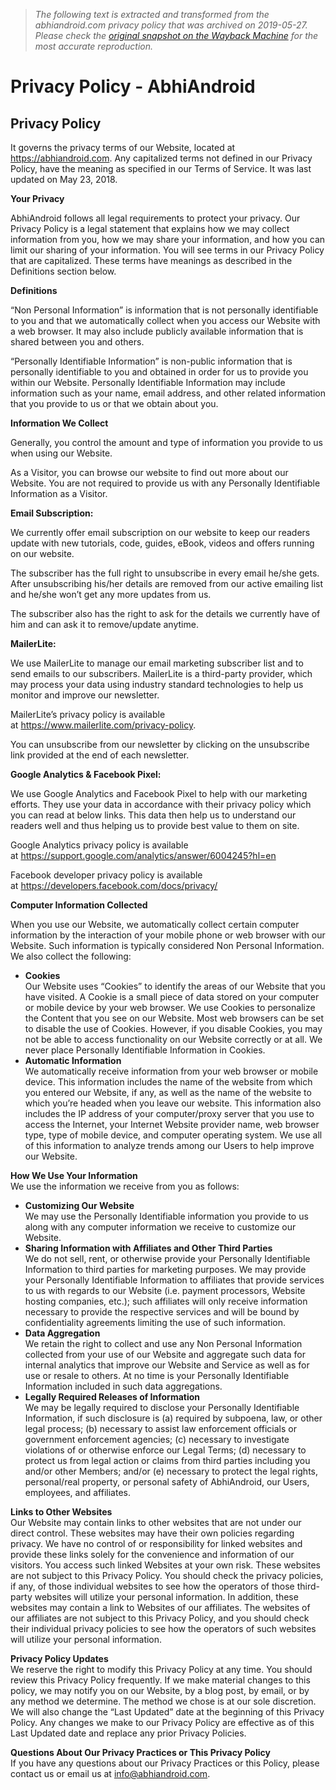 > *The following text is extracted and transformed from the abhiandroid.com privacy policy that was archived on 2019-05-27. Please check the [original snapshot on the Wayback Machine](https://web.archive.org/web/20190527071627id_/https%3A//abhiandroid.com/privacy) for the most accurate reproduction.*

# Privacy Policy - AbhiAndroid

## Privacy Policy

It governs the privacy terms of our Website, located at https://abhiandroid.com. Any capitalized terms not defined in our Privacy Policy, have the meaning as specified in our Terms of Service. It was last updated on May 23, 2018.

**Your Privacy**

AbhiAndroid follows all legal requirements to protect your privacy. Our Privacy Policy is a legal statement that explains how we may collect information from you, how we may share your information, and how you can limit our sharing of your information. You will see terms in our Privacy Policy that are capitalized. These terms have meanings as described in the Definitions section below.

**Definitions**

“Non Personal Information” is information that is not personally identifiable to you and that we automatically collect when you access our Website with a web browser. It may also include publicly available information that is shared between you and others.

“Personally Identifiable Information” is non-public information that is personally identifiable to you and obtained in order for us to provide you within our Website. Personally Identifiable Information may include information such as your name, email address, and other related information that you provide to us or that we obtain about you.

**Information We Collect**

Generally, you control the amount and type of information you provide to us when using our Website.

As a Visitor, you can browse our website to find out more about our Website. You are not required to provide us with any Personally Identifiable Information as a Visitor.

**Email Subscription:**

We currently offer email subscription on our website to keep our readers update with new tutorials, code, guides, eBook, videos and offers running on our website.

The subscriber has the full right to unsubscribe in every email he/she gets. After unsubscribing his/her details are removed from our active emailing list and he/she won’t get any more updates from us.

The subscriber also has the right to ask for the details we currently have of him and can ask it to remove/update anytime.

**MailerLite:**

We use MailerLite to manage our email marketing subscriber list and to send emails to our subscribers. MailerLite is a third-party provider, which may process your data using industry standard technologies to help us monitor and improve our newsletter.

MailerLite’s privacy policy is available at <https://www.mailerlite.com/privacy-policy>.

You can unsubscribe from our newsletter by clicking on the unsubscribe link provided at the end of each newsletter.

**Google Analytics & Facebook Pixel:**

We use Google Analytics and Facebook Pixel to help with our marketing efforts. They use your data in accordance with their privacy policy which you can read at below links. This data then help us to understand our readers well and thus helping us to provide best value to them on site.

Google Analytics privacy policy is available at https://support.google.com/analytics/answer/6004245?hl=en

Facebook developer privacy policy is available at https://developers.facebook.com/docs/privacy/

**Computer Information Collected**

When you use our Website, we automatically collect certain computer information by the interaction of your mobile phone or web browser with our Website. Such information is typically considered Non Personal Information. We also collect the following:

  * **Cookies**  
Our Website uses “Cookies” to identify the areas of our Website that you have visited. A Cookie is a small piece of data stored on your computer or mobile device by your web browser. We use Cookies to personalize the Content that you see on our Website. Most web browsers can be set to disable the use of Cookies. However, if you disable Cookies, you may not be able to access functionality on our Website correctly or at all. We never place Personally Identifiable Information in Cookies.
  * **Automatic Information**  
We automatically receive information from your web browser or mobile device. This information includes the name of the website from which you entered our Website, if any, as well as the name of the website to which you’re headed when you leave our website. This information also includes the IP address of your computer/proxy server that you use to access the Internet, your Internet Website provider name, web browser type, type of mobile device, and computer operating system. We use all of this information to analyze trends among our Users to help improve our Website.



**How We Use Your Information**  
We use the information we receive from you as follows:

  * **Customizing Our Website**  
We may use the Personally Identifiable information you provide to us along with any computer information we receive to customize our Website.
  * **Sharing Information with Affiliates and Other Third Parties**  
We do not sell, rent, or otherwise provide your Personally Identifiable Information to third parties for marketing purposes. We may provide your Personally Identifiable Information to affiliates that provide services to us with regards to our Website (i.e. payment processors, Website hosting companies, etc.); such affiliates will only receive information necessary to provide the respective services and will be bound by confidentiality agreements limiting the use of such information.
  * **Data Aggregation**  
We retain the right to collect and use any Non Personal Information collected from your use of our Website and aggregate such data for internal analytics that improve our Website and Service as well as for use or resale to others. At no time is your Personally Identifiable Information included in such data aggregations.
  * **Legally Required Releases of Information**  
We may be legally required to disclose your Personally Identifiable Information, if such disclosure is (a) required by subpoena, law, or other legal process; (b) necessary to assist law enforcement officials or government enforcement agencies; (c) necessary to investigate violations of or otherwise enforce our Legal Terms; (d) necessary to protect us from legal action or claims from third parties including you and/or other Members; and/or (e) necessary to protect the legal rights, personal/real property, or personal safety of AbhiAndroid, our Users, employees, and affiliates.



**Links to Other Websites**  
Our Website may contain links to other websites that are not under our direct control. These websites may have their own policies regarding privacy. We have no control of or responsibility for linked websites and provide these links solely for the convenience and information of our visitors. You access such linked Websites at your own risk. These websites are not subject to this Privacy Policy. You should check the privacy policies, if any, of those individual websites to see how the operators of those third-party websites will utilize your personal information. In addition, these websites may contain a link to Websites of our affiliates. The websites of our affiliates are not subject to this Privacy Policy, and you should check their individual privacy policies to see how the operators of such websites will utilize your personal information.

**Privacy Policy Updates**  
We reserve the right to modify this Privacy Policy at any time. You should review this Privacy Policy frequently. If we make material changes to this policy, we may notify you on our Website, by a blog post, by email, or by any method we determine. The method we chose is at our sole discretion. We will also change the “Last Updated” date at the beginning of this Privacy Policy. Any changes we make to our Privacy Policy are effective as of this Last Updated date and replace any prior Privacy Policies.

**Questions About Our Privacy Practices or This Privacy Policy**  
If you have any questions about our Privacy Practices or this Policy, please contact us or email us at info@abhiandroid.com.
